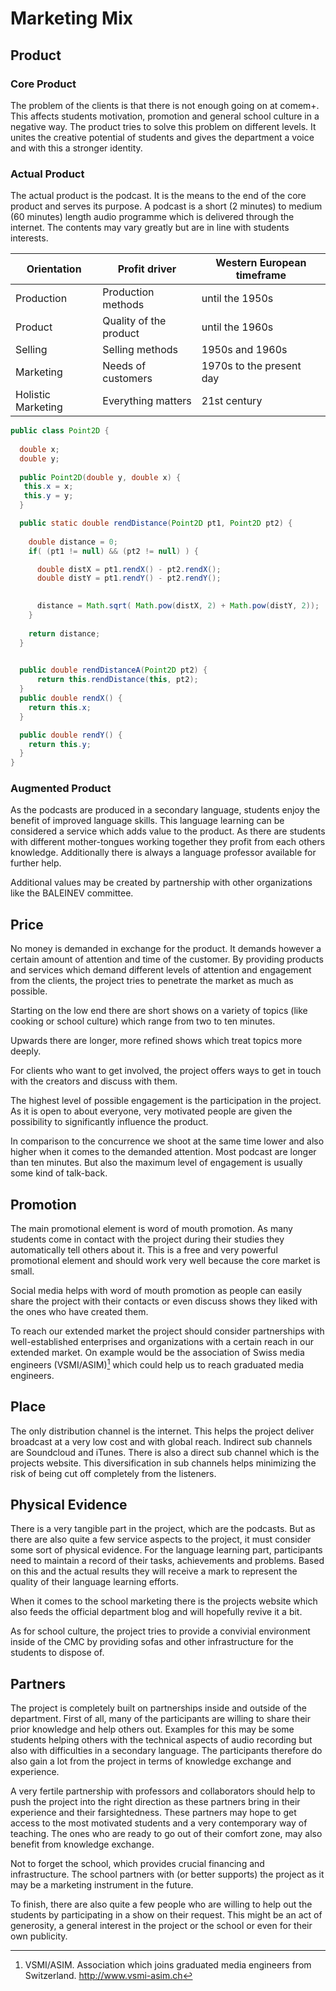 # Marketing Mix
## Product
### Core Product

The problem of the clients is that there is not enough going on at comem+. This affects students motivation, promotion and general school culture in a negative way. The product tries to solve this problem on different levels. It unites the creative potential of students and gives the department a voice and with this a stronger identity. 

### Actual Product
The actual product is the podcast. It is the means to the end of the core product and serves its purpose. A podcast is a short (2 minutes) to medium (60 minutes) length audio programme which is delivered through the internet. The contents may vary greatly but are in line with students interests.

Orientation			    | 	Profit driver               | Western European timeframe	|
------------------------|-------------------------------|-------------------------------|
Production			    |	Production methods          | until the 1950s				|
Product					|	Quality of the product      | until the 1960s				|
Selling					|	Selling methods				| 1950s and 1960s				|
Marketing				|	Needs of customers 			| 1970s to the present day 		|
Holistic Marketing	    |	Everything matters 			| 21st century					|



~~~~~~~~~~~~~~{.java .numberLines}
public class Point2D {
  
  double x;
  double y;
  
  public Point2D(double y, double x) {
   this.x = x;
   this.y = y;
  }

  public static double rendDistance(Point2D pt1, Point2D pt2) {
    
    double distance = 0;
    if( (pt1 != null) && (pt2 != null) ) {

      double distX = pt1.rendX() - pt2.rendX();
      double distY = pt1.rendY() - pt2.rendY();
	  

      distance = Math.sqrt( Math.pow(distX, 2) + Math.pow(distY, 2));
    }
    
    return distance;
  }

  
  public double rendDistanceA(Point2D pt2) {
	  return this.rendDistance(this, pt2);
  }
  public double rendX() {
    return this.x;
  }

  public double rendY() {
    return this.y;
  }
}
~~~~~~~~~~~~~~~~~~~~


### Augmented Product
As the podcasts are produced in a secondary language, students enjoy the benefit of improved language skills. This language learning can be considered a service which adds value to the product. As there are students with different mother-tongues working together they profit from each others knowledge. Additionally there is always a language professor available for further help.

Additional values may be created by partnership with other organizations like the BALEINEV committee.



## Price
No money is demanded in exchange for the product. It demands however a certain amount of attention and time of the customer. By providing products and services which demand different levels of attention and engagement from the clients, the project tries to penetrate the market as much as possible.

Starting on the low end there are short shows on a variety of topics (like cooking or school culture) which range from two to ten minutes.

Upwards there are longer, more refined shows which treat topics more deeply.

For clients who want to get involved, the project offers ways to get in touch with the creators and discuss with them.

The highest level of possible engagement is the participation in the project. As it is open to about everyone, very motivated people are given the possibility to significantly influence the product.

In comparison to the concurrence we shoot at the same time lower and also higher when it comes to the demanded attention. Most podcast are longer than ten minutes. But also the maximum level of engagement is usually some kind of talk-back.

## Promotion
The main promotional element is word of mouth promotion. As many students come in contact with the project during their studies they automatically tell others about it. This is a free and very powerful promotional element and should work very well because the core market is small.

Social media helps with word of mouth promotion as people can easily share the project with their contacts or even discuss shows they liked with the ones who have created them.

To reach our extended market the project should consider partnerships with well-established enterprises and organizations with a certain reach in our extended market. On example would be the association of Swiss media engineers (VSMI/ASIM)[^36] which could help us to reach graduated media engineers.

[^36]: VSMI/ASIM. Association which joins graduated media engineers from Switzerland. http://www.vsmi-asim.ch

## Place
The only distribution channel is the internet. This helps the project deliver broadcast at a very low cost and with global reach. Indirect sub channels are Soundcloud and iTunes. There is also a direct sub channel which is the projects website. This diversification in sub channels helps minimizing the risk of being cut off completely from the listeners.

## Physical Evidence
There is a very tangible part in the project, which are the podcasts. But as there are also quite a few service aspects to the project, it must consider some sort of physical evidence. For the language learning part, participants need to maintain a record of their tasks, achievements and problems. Based on this and the actual results they will receive a mark to represent the quality of their language learning efforts.

When it comes to the school marketing there is the projects website which also feeds the official department blog and will hopefully revive it a bit.

As for school culture, the project tries to provide a convivial environment inside of the CMC by providing sofas and other infrastructure for the students to dispose of.

## Partners
The project is completely built on partnerships inside and outside of the department. First of all, many of the participants are willing to share their prior knowledge and help others out. Examples for this may be some students helping others with the technical aspects of audio recording but also with difficulties in a secondary language. The participants therefore do also gain a lot from the project in terms of knowledge exchange and experience.

A very fertile partnership with professors and collaborators should help to push the project into the right direction as these partners bring in their experience and their farsightedness. These partners may hope to get access to the most motivated students and a very contemporary way of teaching. The ones who are ready to go out of their comfort zone, may also benefit from knowledge exchange.

Not to forget the school, which provides crucial financing and infrastructure. The school partners with (or better supports) the project as it may be a marketing instrument in the future.

To finish, there are also quite a few people who are willing to help out the students by participating in a show on their request. This might be an act of generosity, a general interest in the project or the school or even for their own publicity.

